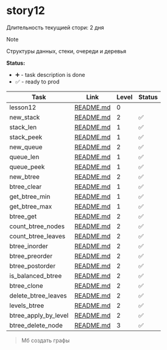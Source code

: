 # story12

Длительность текущией стори: 2 дня

> [!NOTE]
> Структуры данных, стеки, очереди и деревья

**Status:**

- ➕ - task description is done
- ✅ - ready to prod

| Task                 | Link                                          | Level | Status |
| -------------------- | --------------------------------------------- | ----- | ------ |
| lesson12             | [README.md](./lesson12/README.md)             | 0     |
| new_stack            | [README.md](./new_stack/README.md)            | 2     | ✅     |
| stack_len            | [README.md](./stack_len/README.md)            | 1     | ✅     |
| stack_peek           | [README.md](./stack_peek/README.md)           | 1     | ✅     |
| new_queue            | [README.md](./new_queue/README.md)            | 2     | ✅     |
| queue_len            | [README.md](./queue_len/README.md)            | 1     | ✅     |
| queue_peek           | [README.md](./queue_peek/README.md)           | 1     | ✅     |
| new_btree            | [README.md](./new_btree/README.md)            | 2     | ✅     |
| btree_clear          | [README.md](./btree_clear/README.md)          | 1     | ✅     |
| get_btree_min        | [README.md](./get_btree_min/README.md)        | 1     | ✅     |
| get_btree_max        | [README.md](./get_btree_max/README.md)        | 1     | ✅     |
| btree_get            | [README.md](./btree_get/README.md)            | 2     | ✅     |
| count_btree_nodes    | [README.md](./count_btree_nodes/README.md)    | 2     | ✅     |
| count_btree_leaves   | [README.md](./count_btree_leaves/README.md)   | 2     | ✅     |
| btree_inorder        | [README.md](./btree_inorder/README.md)        | 2     | ✅     |
| btree_preorder       | [README.md](./btree_preorder/README.md)       | 2     | ✅     |
| btree_postorder      | [README.md](./btree_postorder/README.md)      | 2     | ✅     |
| is_balanced_btree    | [README.md](./is_balanced_btree/README.md)    | 2     | ✅     |
| btree_clone          | [README.md](./btree_clone/README.md)          | 2     | ✅     |
| delete_btree_leaves  | [README.md](./delete_btree_leaves/README.md)  | 2     | ✅     |
| levels_btree         | [README.md](./levels_btree/README.md)         | 2     | ✅     |
| btree_apply_by_level | [README.md](./btree_apply_by_level/README.md) | 2     | ✅     |
| btree_delete_node    | [README.md](./btree_delete_node/README.md)    | 3     | ✅     |

> Мб создать графы
